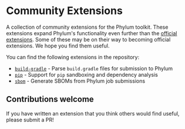 # Community Extensions
A collection of community extensions for the Phylum toolkit. These extensions
expand Phylum's functionality even further than the [official extensions](https://github.com/phylum-dev/cli/tree/main/extensions).
Some of these may be on their way to becoming official extensions. We hope you
find them useful.

You can find the following extensions in the repository:

* [`build-gradle`](./build-gradle/README.md) - Parse `build.gradle` files for submission to Phylum
* [`pip`](./pip/README.md) - Support for `pip` sandboxing and dependency analysis
* [`sbom`](./sbom/README.md) - Generate SBOMs from Phylum job submissions

## Contributions welcome
If you have written an extension that you think others would find useful,
please submit a PR!
